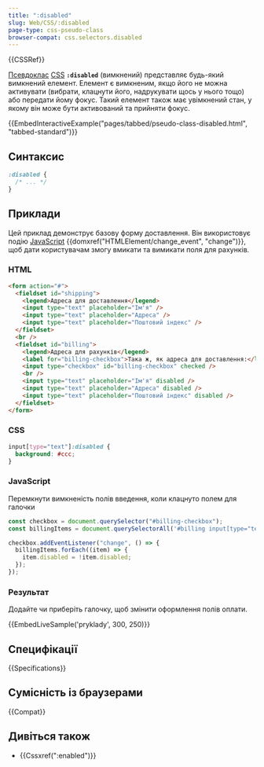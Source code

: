 ```yaml
---
title: ":disabled"
slug: Web/CSS/:disabled
page-type: css-pseudo-class
browser-compat: css.selectors.disabled
---
```


{{CSSRef}}

[Псевдоклас](/uk/docs/Web/CSS/Pseudo-classes) [CSS](/uk/docs/Web/CSS) **`:disabled`** (вимкнений) представляє будь-який вимкнений елемент. Елемент є вимкненим, якщо його не можна активувати (вибрати, клацнути його, надрукувати щось у нього тощо) або передати йому фокус. Такий елемент також має увімкнений стан, у якому він може бути активований та прийняти фокус.

{{EmbedInteractiveExample("pages/tabbed/pseudo-class-disabled.html", "tabbed-standard")}}

## Синтаксис

```css
:disabled {
  /* ... */
}
```

## Приклади

Цей приклад демонструє базову форму доставлення. Він використовує подію [JavaScript](/uk/docs/Web/JavaScript) {{domxref("HTMLElement/change_event", "change")}}, щоб дати користувачам змогу вмикати та вимикати поля для рахунків.

### HTML

```html
<form action="#">
  <fieldset id="shipping">
    <legend>Адреса для доставлення</legend>
    <input type="text" placeholder="Ім'я" />
    <input type="text" placeholder="Адреса" />
    <input type="text" placeholder="Поштовий індекс" />
  </fieldset>
  <br />
  <fieldset id="billing">
    <legend>Адреса для рахунків</legend>
    <label for="billing-checkbox">Така ж, як адреса для доставлення:</label>
    <input type="checkbox" id="billing-checkbox" checked />
    <br />
    <input type="text" placeholder="Ім'я" disabled />
    <input type="text" placeholder="Адреса" disabled />
    <input type="text" placeholder="Поштовий індекс" disabled />
  </fieldset>
</form>
```

### CSS

```css
input[type="text"]:disabled {
  background: #ccc;
}
```

### JavaScript

Перемкнути вимкненість полів введення, коли клацнуто полем для галочки

```js
const checkbox = document.querySelector("#billing-checkbox");
const billingItems = document.querySelectorAll('#billing input[type="text"]');

checkbox.addEventListener("change", () => {
  billingItems.forEach((item) => {
    item.disabled = !item.disabled;
  });
});
```

### Результат

Додайте чи приберіть галочку, щоб змінити оформлення полів оплати.

{{EmbedLiveSample('pryklady', 300, 250)}}

## Специфікації

{{Specifications}}

## Сумісність із браузерами

{{Compat}}

## Дивіться також

- {{Cssxref(":enabled")}}
